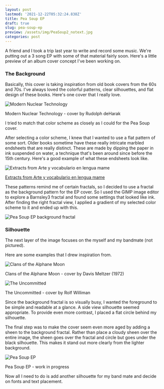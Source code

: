 ```yaml
---
layout: post
lastmod: '2021-12-22T05:32:24.838Z'
title: Pea Soup EP
draft: true
slug: pea-soup-ep
preview: /assets/img/PeaSoup2_notext.jpg
categories: post
---
```


A friend and I took a trip last year to write and record some music. We're putting out a 3 song EP with some of that material fairly soon. Here's a little preview of an album cover concept I've been working on.

<!--more-->

### The Background

Basically, this cover is taking inspiration from old book covers from the 60s and 70s. I've always loved the colorful patterns, clear silhouettes, and flat design of these books. Here's one cover that I really love.

<p class="text-centered">
    <img src="/assets/img/Modern-Nuclear-Technology.jpg" class="width-half margin-auto" alt="Modern Nuclear Technology"/>
</p>
<p class="sub-text text-centered">Modern Nuclear Technology - cover by Rudolph deHarak</p>

I tried to match that color scheme as closely as I could for the Pea Soup cover. 

After selecting a color scheme, I knew that I wanted to use a flat pattern of some sort. Older books sometime have these really intricate marbled endsheets that are really distinct. These are made by dipping the paper in ink suspended on water, a technique that's been around since before the 15th century. Here's a good example of what these endsheets look like.

<p class="text-centered">
    <img src="/assets/img/marbled-endsheet.jpg" class="width-half margin-auto" alt="Extracts from Arte y vocabulario en lengua mame"/>
</p>
<p class="sub-text text-centered">
    <a href="https://openn.library.upenn.edu/Data/0002/html/mscoll700_item87.html">Extracts from Arte y vocabulario en lengua mame</a>
</p>

These patterns remind me of certain fractals, so I decided to use a fractal as the background pattern for the EP cover. So I used the GIMP image editor to explore a Barnsley3 fractal and found some settings that looked like ink. After finding the right fractal view, I applied a gradient of my selected color scheme to it and ended up with this.

![Pea Soup EP background fractal](/assets/img/PeaSoup2_bg-only.jpg "Pea Soup EP background fractal")

### Silhouette

The next layer of the image focuses on the myself and my bandmate (not pictured).

Here are some examples that I drew inspiration from.

<p class="text-centered">
    <img src="/assets/img/clans-of-the-alphane-moon.jpg" class="width-half margin-auto" alt="Clans of the Alphane Moon"/>
</p>
<p class="sub-text text-centered">Clans of the Alphane Moon - cover by Davis Meltzer (1972)</p>

<p class="text-centered">
    <img src="/assets/img/the-uncommitted.jpg" class="width-half margin-auto" alt="The Uncommitted"/>
</p>
<p class="sub-text text-centered">The Uncommitted - cover by Rolf Williman</p>

Since the background fractal is so visually busy, I wanted the foreground to be simple and readable at a glance. A side view silhouette seemed appropriate. To provide even more contrast, I placed a flat circle behind my silhouette. 

The final step was to make the cover seem even more aged by adding a sheen to the background fractal. Rather than place a cloudy sheen over the entire image, the sheen goes over the fractal and circle but goes under the black silhouette. This makes it stand out more clearly from the lighter background.

![Pea Soup EP](/assets/img/PeaSoup2_notext.jpg "Pea Soup EP - work in progress")
<p class="sub-text text-centered">Pea Soup EP - work in progress</p>

Now all I need to do is add another silhouette for my band mate and decide on fonts and text placement.
